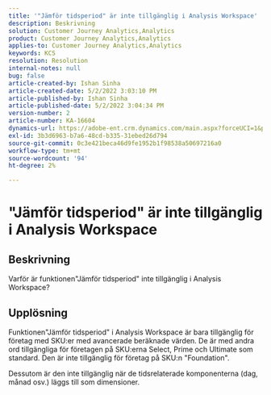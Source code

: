 ```yaml
---
title: '"Jämför tidsperiod" är inte tillgänglig i Analysis Workspace'
description: Beskrivning
solution: Customer Journey Analytics,Analytics
product: Customer Journey Analytics,Analytics
applies-to: Customer Journey Analytics,Analytics
keywords: KCS
resolution: Resolution
internal-notes: null
bug: false
article-created-by: Ishan Sinha
article-created-date: 5/2/2022 3:03:10 PM
article-published-by: Ishan Sinha
article-published-date: 5/2/2022 3:04:34 PM
version-number: 2
article-number: KA-16604
dynamics-url: https://adobe-ent.crm.dynamics.com/main.aspx?forceUCI=1&pagetype=entityrecord&etn=knowledgearticle&id=f36f6bf9-28ca-ec11-a7b5-6045bd00dca1
exl-id: 3b3d6963-b7a6-48cd-b335-31ebed26d794
source-git-commit: 0c3e421beca46d9fe1952b1f98538a50697216a0
workflow-type: tm+mt
source-wordcount: '94'
ht-degree: 2%

---
```


# &quot;Jämför tidsperiod&quot; är inte tillgänglig i Analysis Workspace

## Beskrivning


Varför är funktionen&quot;Jämför tidsperiod&quot; inte tillgänglig i Analysis Workspace?


## Upplösning


Funktionen&quot;Jämför tidsperiod&quot; i Analysis Workspace är bara tillgänglig för företag med SKU:er med avancerade beräknade värden. De är med andra ord tillgängliga för företagen på SKU:erna Select, Prime och Ultimate som standard. Den är inte tillgänglig för företag på SKU:n &quot;Foundation&quot;.

Dessutom är den inte tillgänglig när de tidsrelaterade komponenterna (dag, månad osv.) läggs till som dimensioner.
